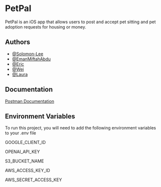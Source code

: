 
# PetPal

PetPal is an iOS app that allows users to post and accept pet sitting and pet adoption requests for housing or money.


## Authors

- [@Solomon-Lee](https://github.com/Solomon-Lee)
- [@EmanMiftahAbdu](https://github.com/EmanMiftahAbdu)
- [@Eric](https://github.com/FrogCheese)
- [@Wei](https://github.com/Grasshopper768)
- [@Laura](https://github.com/LauraWu547)


## Documentation

[Postman Documentation](https://documenter.getpostman.com/view/23893091/2s93eX1tC7)


## Environment Variables

To run this project, you will need to add the following environment variables to your .env file

GOOGLE_CLIENT_ID

OPENAI_API_KEY

S3_BUCKET_NAME

AWS_ACCESS_KEY_ID

AWS_SECRET_ACCESS_KEY
